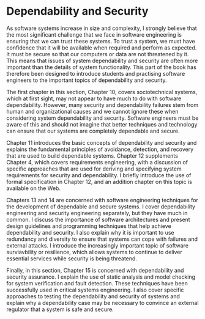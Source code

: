# Dependability and Security

As software systems increase in size and complexity, I strongly believe that the most significant challenge that we face in software engineering is ensuring that we can trust these systems. To trust a system, we must have confidence that it will be available when required and perform as expected. It must be secure so that our computers or data are not threatened by it. This means that issues of system dependability and security are often more important than the details of system functionality. This part of the book has therefore been designed to introduce students and practising software engineers to the important topics of dependability and security.

The first chapter in this section, Chapter 10, covers sociotechnical systems, which at first sight, may not appear to have much to do with software dependability. However, many security and dependability failures stem from human and organizational causes and we cannot ignore these when considering system dependability and security. Software engineers must be aware of this and should not imagine that better techniques and technology can ensure that our systems are completely dependable and secure.

Chapter 11 introduces the basic concepts of dependability and security and explains the fundamental principles of avoidance, detection, and recovery that are used to build dependable systems. Chapter 12 supplements Chapter 4, which covers requirements engineering, with a discussion of specific approaches that are used for deriving and specifying system requirements for security and dependability. I briefly introduce the use of formal specification in Chapter 12, and an addition chapter on this topic is available on the Web.

Chapters 13 and 14 are concerned with software engineering techniques for the development of dependable and secure systems. I cover dependability engineering and security engineering separately, but they have much in common. I discuss the importance of software architectures and present design guidelines and programming techniques that help achieve dependability and security. I also explain why it is important to use redundancy and diversity to ensure that systems can cope with failures and external attacks. I introduce the increasingly important topic of software surviavbility or resilience, which allows systems to continue to deliver essential services while security is being threatend.

Finally, in this section, Chapter 15 is concerned with dependability and security assurance. I explain the use of static analysis and model checking for system verification and fault detection. These techniques have been successfully used in critical systems engineering. I also cover specific approaches to testing the dependability and security of systems and explain why a dependability case may be necessary to convince an external regulator that a system is safe and secure.